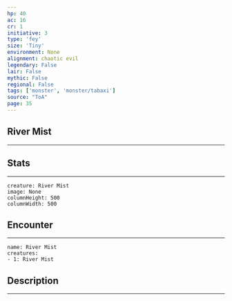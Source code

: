 ```yaml
---
hp: 40
ac: 16
cr: 1
initiative: 3
type: 'fey'    
size: 'Tiny'
environment: None
alignment: chaotic evil
legendary: False
lair: False
mythic: False
regional: False
tags: ['monster', 'monster/tabaxi']
source: "ToA"
page: 35
---
```


## River Mist
---



## Stats
---

```statblock
creature: River Mist
image: None
columnHeight: 500
columnWidth: 500
```

## Encounter
---

```encounter-table
name: River Mist
creatures:
- 1: River Mist
```

## Description
---




